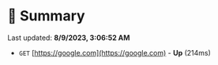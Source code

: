 # 📖 Summary
Last updated: **8/9/2023, 3:06:52 AM**

- `GET` [https://google.com](https://google.com) - **Up** (214ms)
